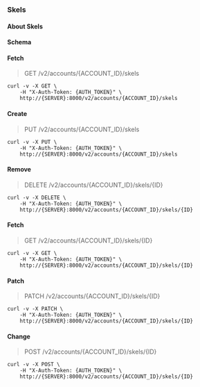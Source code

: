 ### Skels

#### About Skels

#### Schema



#### Fetch

> GET /v2/accounts/{ACCOUNT_ID}/skels

```curl
curl -v -X GET \
    -H "X-Auth-Token: {AUTH_TOKEN}" \
    http://{SERVER}:8000/v2/accounts/{ACCOUNT_ID}/skels
```

#### Create

> PUT /v2/accounts/{ACCOUNT_ID}/skels

```curl
curl -v -X PUT \
    -H "X-Auth-Token: {AUTH_TOKEN}" \
    http://{SERVER}:8000/v2/accounts/{ACCOUNT_ID}/skels
```

#### Remove

> DELETE /v2/accounts/{ACCOUNT_ID}/skels/{ID}

```curl
curl -v -X DELETE \
    -H "X-Auth-Token: {AUTH_TOKEN}" \
    http://{SERVER}:8000/v2/accounts/{ACCOUNT_ID}/skels/{ID}
```

#### Fetch

> GET /v2/accounts/{ACCOUNT_ID}/skels/{ID}

```curl
curl -v -X GET \
    -H "X-Auth-Token: {AUTH_TOKEN}" \
    http://{SERVER}:8000/v2/accounts/{ACCOUNT_ID}/skels/{ID}
```

#### Patch

> PATCH /v2/accounts/{ACCOUNT_ID}/skels/{ID}

```curl
curl -v -X PATCH \
    -H "X-Auth-Token: {AUTH_TOKEN}" \
    http://{SERVER}:8000/v2/accounts/{ACCOUNT_ID}/skels/{ID}
```

#### Change

> POST /v2/accounts/{ACCOUNT_ID}/skels/{ID}

```curl
curl -v -X POST \
    -H "X-Auth-Token: {AUTH_TOKEN}" \
    http://{SERVER}:8000/v2/accounts/{ACCOUNT_ID}/skels/{ID}
```

